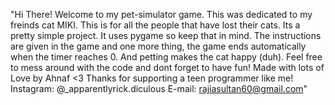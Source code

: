 "Hi There! Welcome to my pet-simulator game. This was dedicated to my freinds cat MIKI. This is for all the people that have lost their cats. Its a pretty simple project. It uses pygame so keep that in mind. The instructions are given in the game and one more thing, the game ends automatically when the timer reaches 0. And petting makes the cat happy (duh). Feel free to mess around with the code and dont forget to have fun! Made with lots of Love by Ahnaf <3 Thanks for supporting a teen programmer like me!
Instagram: @_apparentlyrick.diculous
E-mail: rajiasultan60@gmail.com" 
